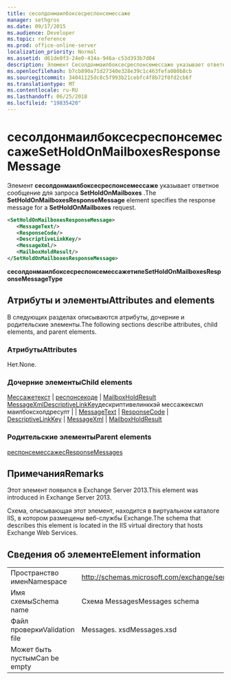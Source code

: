 ```yaml
---
title: сесолдонмаилбоксесреспонсемессаже
manager: sethgros
ms.date: 09/17/2015
ms.audience: Developer
ms.topic: reference
ms.prod: office-online-server
localization_priority: Normal
ms.assetid: d61de0f3-24e0-434a-946a-c53d393b7d04
description: Элемент Сесолдонмаилбоксесреспонсемессаже указывает ответное сообщение для запроса SetHoldOnMailboxes.
ms.openlocfilehash: b7cb890a71d27340e328e39c1c463fefa080b8cb
ms.sourcegitcommit: 34041125dc8c5f993b21cebfc4f8b72f0fd2cb6f
ms.translationtype: MT
ms.contentlocale: ru-RU
ms.lasthandoff: 06/25/2018
ms.locfileid: "19835420"
---
```

# <a name="setholdonmailboxesresponsemessage"></a><span data-ttu-id="4c88f-103">сесолдонмаилбоксесреспонсемессаже</span><span class="sxs-lookup"><span data-stu-id="4c88f-103">SetHoldOnMailboxesResponseMessage</span></span>

<span data-ttu-id="4c88f-104">Элемент **сесолдонмаилбоксесреспонсемессаже** указывает ответное сообщение для запроса **SetHoldOnMailboxes** .</span><span class="sxs-lookup"><span data-stu-id="4c88f-104">The **SetHoldOnMailboxesResponseMessage** element specifies the response message for a **SetHoldOnMailboxes** request.</span></span> 
  
```XML
<SetHoldOnMailboxesResponseMessage>
   <MessageText/>
   <ResponseCode/>
   <DescriptiveLinkKey/>
   <MessageXml/>
   <MailboxHoldResult/>
</SetHoldOnMailboxesResponseMessage>
```

 <span data-ttu-id="4c88f-105">**сесолдонмаилбоксесреспонсемессажетипе**</span><span class="sxs-lookup"><span data-stu-id="4c88f-105">**SetHoldOnMailboxesResponseMessageType**</span></span>
## <a name="attributes-and-elements"></a><span data-ttu-id="4c88f-106">Атрибуты и элементы</span><span class="sxs-lookup"><span data-stu-id="4c88f-106">Attributes and elements</span></span>

<span data-ttu-id="4c88f-107">В следующих разделах описываются атрибуты, дочерние и родительские элементы.</span><span class="sxs-lookup"><span data-stu-id="4c88f-107">The following sections describe attributes, child elements, and parent elements.</span></span>
  
### <a name="attributes"></a><span data-ttu-id="4c88f-108">Атрибуты</span><span class="sxs-lookup"><span data-stu-id="4c88f-108">Attributes</span></span>

<span data-ttu-id="4c88f-109">Нет.</span><span class="sxs-lookup"><span data-stu-id="4c88f-109">None.</span></span>
  
### <a name="child-elements"></a><span data-ttu-id="4c88f-110">Дочерние элементы</span><span class="sxs-lookup"><span data-stu-id="4c88f-110">Child elements</span></span>

<span data-ttu-id="4c88f-111">[Мессажетекст](messagetext.md) | [респонсекоде](responsecode.md) | [MailboxHoldResult](mailboxholdresult.md) [MessageXml](messagexml.md)[DescriptiveLinkKey](descriptivelinkkey.md)дескриптивелинккэй мессажексмл маилбоксхолдресулт |  | </span><span class="sxs-lookup"><span data-stu-id="4c88f-111">[MessageText](messagetext.md) | [ResponseCode](responsecode.md) | [DescriptiveLinkKey](descriptivelinkkey.md) | [MessageXml](messagexml.md) | [MailboxHoldResult](mailboxholdresult.md)</span></span>
  
### <a name="parent-elements"></a><span data-ttu-id="4c88f-112">Родительские элементы</span><span class="sxs-lookup"><span data-stu-id="4c88f-112">Parent elements</span></span>

[<span data-ttu-id="4c88f-113">респонсемессажес</span><span class="sxs-lookup"><span data-stu-id="4c88f-113">ResponseMessages</span></span>](responsemessages.md)
  
## <a name="remarks"></a><span data-ttu-id="4c88f-114">Примечания</span><span class="sxs-lookup"><span data-stu-id="4c88f-114">Remarks</span></span>

<span data-ttu-id="4c88f-115">Этот элемент появился в Exchange Server 2013.</span><span class="sxs-lookup"><span data-stu-id="4c88f-115">This element was introduced in Exchange Server 2013.</span></span>
  
<span data-ttu-id="4c88f-116">Схема, описывающая этот элемент, находится в виртуальном каталоге IIS, в котором размещены веб-службы Exchange.</span><span class="sxs-lookup"><span data-stu-id="4c88f-116">The schema that describes this element is located in the IIS virtual directory that hosts Exchange Web Services.</span></span>
  
## <a name="element-information"></a><span data-ttu-id="4c88f-117">Сведения об элементе</span><span class="sxs-lookup"><span data-stu-id="4c88f-117">Element information</span></span>

|||
|:-----|:-----|
|<span data-ttu-id="4c88f-118">Пространство имен</span><span class="sxs-lookup"><span data-stu-id="4c88f-118">Namespace</span></span>  <br/> |http://schemas.microsoft.com/exchange/services/2006/messages  <br/> |
|<span data-ttu-id="4c88f-119">Имя схемы</span><span class="sxs-lookup"><span data-stu-id="4c88f-119">Schema name</span></span>  <br/> |<span data-ttu-id="4c88f-120">Схема Messages</span><span class="sxs-lookup"><span data-stu-id="4c88f-120">Messages schema</span></span>  <br/> |
|<span data-ttu-id="4c88f-121">Файл проверки</span><span class="sxs-lookup"><span data-stu-id="4c88f-121">Validation file</span></span>  <br/> |<span data-ttu-id="4c88f-122">Messages. xsd</span><span class="sxs-lookup"><span data-stu-id="4c88f-122">Messages.xsd</span></span>  <br/> |
|<span data-ttu-id="4c88f-123">Может быть пустым</span><span class="sxs-lookup"><span data-stu-id="4c88f-123">Can be empty</span></span>  <br/> ||
   

